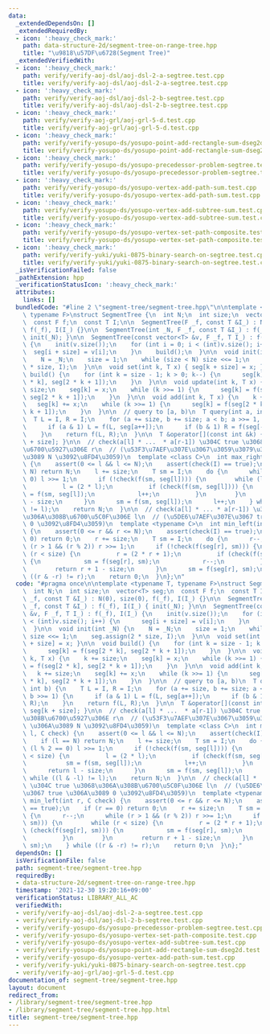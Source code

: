 ```yaml
---
data:
  _extendedDependsOn: []
  _extendedRequiredBy:
  - icon: ':heavy_check_mark:'
    path: data-structure-2d/segment-tree-on-range-tree.hpp
    title: "\u9818\u57DF\u6728(Segment Tree)"
  _extendedVerifiedWith:
  - icon: ':heavy_check_mark:'
    path: verify/verify-aoj-dsl/aoj-dsl-2-a-segtree.test.cpp
    title: verify/verify-aoj-dsl/aoj-dsl-2-a-segtree.test.cpp
  - icon: ':heavy_check_mark:'
    path: verify/verify-aoj-dsl/aoj-dsl-2-b-segtree.test.cpp
    title: verify/verify-aoj-dsl/aoj-dsl-2-b-segtree.test.cpp
  - icon: ':heavy_check_mark:'
    path: verify/verify-aoj-grl/aoj-grl-5-d.test.cpp
    title: verify/verify-aoj-grl/aoj-grl-5-d.test.cpp
  - icon: ':heavy_check_mark:'
    path: verify/verify-yosupo-ds/yosupo-point-add-rectangle-sum-dseg2d.test.cpp
    title: verify/verify-yosupo-ds/yosupo-point-add-rectangle-sum-dseg2d.test.cpp
  - icon: ':heavy_check_mark:'
    path: verify/verify-yosupo-ds/yosupo-precedessor-problem-segtree.test.cpp
    title: verify/verify-yosupo-ds/yosupo-precedessor-problem-segtree.test.cpp
  - icon: ':heavy_check_mark:'
    path: verify/verify-yosupo-ds/yosupo-vertex-add-path-sum.test.cpp
    title: verify/verify-yosupo-ds/yosupo-vertex-add-path-sum.test.cpp
  - icon: ':heavy_check_mark:'
    path: verify/verify-yosupo-ds/yosupo-vertex-add-subtree-sum.test.cpp
    title: verify/verify-yosupo-ds/yosupo-vertex-add-subtree-sum.test.cpp
  - icon: ':heavy_check_mark:'
    path: verify/verify-yosupo-ds/yosupo-vertex-set-path-composite.test.cpp
    title: verify/verify-yosupo-ds/yosupo-vertex-set-path-composite.test.cpp
  - icon: ':heavy_check_mark:'
    path: verify/verify-yuki/yuki-0875-binary-search-on-segtree.test.cpp
    title: verify/verify-yuki/yuki-0875-binary-search-on-segtree.test.cpp
  _isVerificationFailed: false
  _pathExtension: hpp
  _verificationStatusIcon: ':heavy_check_mark:'
  attributes:
    links: []
  bundledCode: "#line 2 \"segment-tree/segment-tree.hpp\"\n\ntemplate <typename T,\
    \ typename F>\nstruct SegmentTree {\n  int N;\n  int size;\n  vector<T> seg;\n\
    \  const F f;\n  const T I;\n\n  SegmentTree(F _f, const T &I_) : N(0), size(0),\
    \ f(_f), I(I_) {}\n\n  SegmentTree(int _N, F _f, const T &I_) : f(_f), I(I_) {\
    \ init(_N); }\n\n  SegmentTree(const vector<T> &v, F _f, T I_) : f(_f), I(I_)\
    \ {\n    init(v.size());\n    for (int i = 0; i < (int)v.size(); i++) {\n    \
    \  seg[i + size] = v[i];\n    }\n    build();\n  }\n\n  void init(int _N) {\n\
    \    N = _N;\n    size = 1;\n    while (size < N) size <<= 1;\n    seg.assign(2\
    \ * size, I);\n  }\n\n  void set(int k, T x) { seg[k + size] = x; }\n\n  void\
    \ build() {\n    for (int k = size - 1; k > 0; k--) {\n      seg[k] = f(seg[2\
    \ * k], seg[2 * k + 1]);\n    }\n  }\n\n  void update(int k, T x) {\n    k +=\
    \ size;\n    seg[k] = x;\n    while (k >>= 1) {\n      seg[k] = f(seg[2 * k],\
    \ seg[2 * k + 1]);\n    }\n  }\n\n  void add(int k, T x) {\n    k += size;\n \
    \   seg[k] += x;\n    while (k >>= 1) {\n      seg[k] = f(seg[2 * k], seg[2 *\
    \ k + 1]);\n    }\n  }\n\n  // query to [a, b)\n  T query(int a, int b) {\n  \
    \  T L = I, R = I;\n    for (a += size, b += size; a < b; a >>= 1, b >>= 1) {\n\
    \      if (a & 1) L = f(L, seg[a++]);\n      if (b & 1) R = f(seg[--b], R);\n\
    \    }\n    return f(L, R);\n  }\n\n  T &operator[](const int &k) { return seg[k\
    \ + size]; }\n\n  // check(a[l] * ...  * a[r-1]) \u304C true \u3068\u306A\u308B\
    \u6700\u5927\u306E r\n  // (\u53F3\u7AEF\u307E\u3067\u3059\u3079\u3066 true \u306A\
    \u3089 N \u3092\u8FD4\u3059)\n  template <class C>\n  int max_right(int l, C check)\
    \ {\n    assert(0 <= l && l <= N);\n    assert(check(I) == true);\n    if (l ==\
    \ N) return N;\n    l += size;\n    T sm = I;\n    do {\n      while (l % 2 ==\
    \ 0) l >>= 1;\n      if (!check(f(sm, seg[l]))) {\n        while (l < size) {\n\
    \          l = (2 * l);\n          if (check(f(sm, seg[l]))) {\n            sm\
    \ = f(sm, seg[l]);\n            l++;\n          }\n        }\n        return l\
    \ - size;\n      }\n      sm = f(sm, seg[l]);\n      l++;\n    } while ((l & -l)\
    \ != l);\n    return N;\n  }\n\n  // check(a[l] * ... * a[r-1]) \u304C true \u3068\
    \u306A\u308B\u6700\u5C0F\u306E l\n  // (\u5DE6\u7AEF\u307E\u3067 true \u306A\u3089\
    \ 0 \u3092\u8FD4\u3059)\n  template <typename C>\n  int min_left(int r, C check)\
    \ {\n    assert(0 <= r && r <= N);\n    assert(check(I) == true);\n    if (r ==\
    \ 0) return 0;\n    r += size;\n    T sm = I;\n    do {\n      r--;\n      while\
    \ (r > 1 && (r % 2)) r >>= 1;\n      if (!check(f(seg[r], sm))) {\n        while\
    \ (r < size) {\n          r = (2 * r + 1);\n          if (check(f(seg[r], sm)))\
    \ {\n            sm = f(seg[r], sm);\n            r--;\n          }\n        }\n\
    \        return r + 1 - size;\n      }\n      sm = f(seg[r], sm);\n    } while\
    \ ((r & -r) != r);\n    return 0;\n  }\n};\n"
  code: "#pragma once\n\ntemplate <typename T, typename F>\nstruct SegmentTree {\n\
    \  int N;\n  int size;\n  vector<T> seg;\n  const F f;\n  const T I;\n\n  SegmentTree(F\
    \ _f, const T &I_) : N(0), size(0), f(_f), I(I_) {}\n\n  SegmentTree(int _N, F\
    \ _f, const T &I_) : f(_f), I(I_) { init(_N); }\n\n  SegmentTree(const vector<T>\
    \ &v, F _f, T I_) : f(_f), I(I_) {\n    init(v.size());\n    for (int i = 0; i\
    \ < (int)v.size(); i++) {\n      seg[i + size] = v[i];\n    }\n    build();\n\
    \  }\n\n  void init(int _N) {\n    N = _N;\n    size = 1;\n    while (size < N)\
    \ size <<= 1;\n    seg.assign(2 * size, I);\n  }\n\n  void set(int k, T x) { seg[k\
    \ + size] = x; }\n\n  void build() {\n    for (int k = size - 1; k > 0; k--) {\n\
    \      seg[k] = f(seg[2 * k], seg[2 * k + 1]);\n    }\n  }\n\n  void update(int\
    \ k, T x) {\n    k += size;\n    seg[k] = x;\n    while (k >>= 1) {\n      seg[k]\
    \ = f(seg[2 * k], seg[2 * k + 1]);\n    }\n  }\n\n  void add(int k, T x) {\n \
    \   k += size;\n    seg[k] += x;\n    while (k >>= 1) {\n      seg[k] = f(seg[2\
    \ * k], seg[2 * k + 1]);\n    }\n  }\n\n  // query to [a, b)\n  T query(int a,\
    \ int b) {\n    T L = I, R = I;\n    for (a += size, b += size; a < b; a >>= 1,\
    \ b >>= 1) {\n      if (a & 1) L = f(L, seg[a++]);\n      if (b & 1) R = f(seg[--b],\
    \ R);\n    }\n    return f(L, R);\n  }\n\n  T &operator[](const int &k) { return\
    \ seg[k + size]; }\n\n  // check(a[l] * ...  * a[r-1]) \u304C true \u3068\u306A\
    \u308B\u6700\u5927\u306E r\n  // (\u53F3\u7AEF\u307E\u3067\u3059\u3079\u3066 true\
    \ \u306A\u3089 N \u3092\u8FD4\u3059)\n  template <class C>\n  int max_right(int\
    \ l, C check) {\n    assert(0 <= l && l <= N);\n    assert(check(I) == true);\n\
    \    if (l == N) return N;\n    l += size;\n    T sm = I;\n    do {\n      while\
    \ (l % 2 == 0) l >>= 1;\n      if (!check(f(sm, seg[l]))) {\n        while (l\
    \ < size) {\n          l = (2 * l);\n          if (check(f(sm, seg[l]))) {\n \
    \           sm = f(sm, seg[l]);\n            l++;\n          }\n        }\n  \
    \      return l - size;\n      }\n      sm = f(sm, seg[l]);\n      l++;\n    }\
    \ while ((l & -l) != l);\n    return N;\n  }\n\n  // check(a[l] * ... * a[r-1])\
    \ \u304C true \u3068\u306A\u308B\u6700\u5C0F\u306E l\n  // (\u5DE6\u7AEF\u307E\
    \u3067 true \u306A\u3089 0 \u3092\u8FD4\u3059)\n  template <typename C>\n  int\
    \ min_left(int r, C check) {\n    assert(0 <= r && r <= N);\n    assert(check(I)\
    \ == true);\n    if (r == 0) return 0;\n    r += size;\n    T sm = I;\n    do\
    \ {\n      r--;\n      while (r > 1 && (r % 2)) r >>= 1;\n      if (!check(f(seg[r],\
    \ sm))) {\n        while (r < size) {\n          r = (2 * r + 1);\n          if\
    \ (check(f(seg[r], sm))) {\n            sm = f(seg[r], sm);\n            r--;\n\
    \          }\n        }\n        return r + 1 - size;\n      }\n      sm = f(seg[r],\
    \ sm);\n    } while ((r & -r) != r);\n    return 0;\n  }\n};"
  dependsOn: []
  isVerificationFile: false
  path: segment-tree/segment-tree.hpp
  requiredBy:
  - data-structure-2d/segment-tree-on-range-tree.hpp
  timestamp: '2021-12-30 19:20:16+09:00'
  verificationStatus: LIBRARY_ALL_AC
  verifiedWith:
  - verify/verify-aoj-dsl/aoj-dsl-2-a-segtree.test.cpp
  - verify/verify-aoj-dsl/aoj-dsl-2-b-segtree.test.cpp
  - verify/verify-yosupo-ds/yosupo-precedessor-problem-segtree.test.cpp
  - verify/verify-yosupo-ds/yosupo-vertex-set-path-composite.test.cpp
  - verify/verify-yosupo-ds/yosupo-vertex-add-subtree-sum.test.cpp
  - verify/verify-yosupo-ds/yosupo-point-add-rectangle-sum-dseg2d.test.cpp
  - verify/verify-yosupo-ds/yosupo-vertex-add-path-sum.test.cpp
  - verify/verify-yuki/yuki-0875-binary-search-on-segtree.test.cpp
  - verify/verify-aoj-grl/aoj-grl-5-d.test.cpp
documentation_of: segment-tree/segment-tree.hpp
layout: document
redirect_from:
- /library/segment-tree/segment-tree.hpp
- /library/segment-tree/segment-tree.hpp.html
title: segment-tree/segment-tree.hpp
---
```


